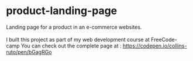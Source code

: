 # product-landing-page
Landing page for a product in an e-commerce websites.
<br>
<br>
I built this project as part of my web development course at FreeCode-camp
You can check out the complete page at : https://codepen.io/collins-ruto/pen/bGagRGo
